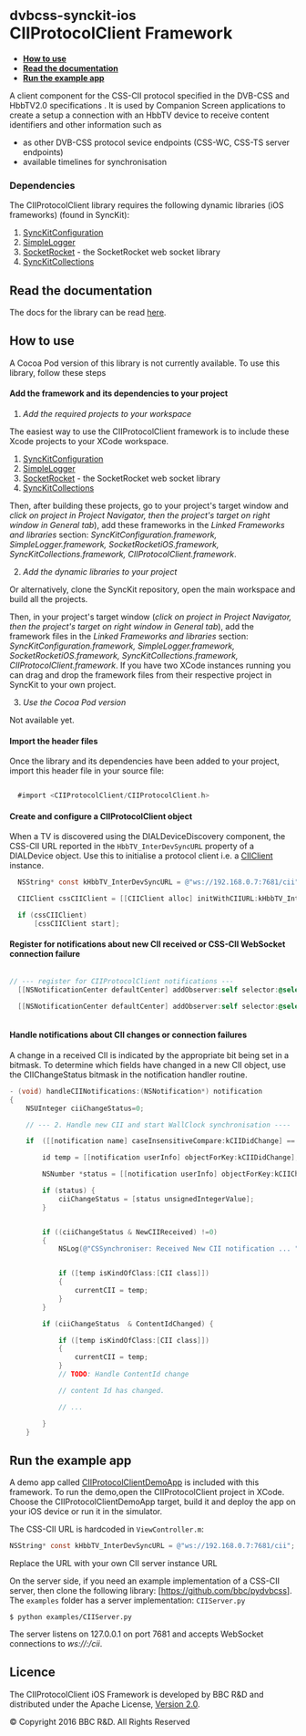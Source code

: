 # <small>dvbcss-synckit-ios</small><br/>CIIProtocolClient Framework

* **[How to use](#how-to-use)**
* **[Read the documentation](#read-the-documentation)**
* **[Run the example app](#run-the-example-app)**

A client component for the CSS-CII protocol specified in the DVB-CSS and HbbTV2.0 specifications . It is used by Companion Screen applications to create a setup a connection with an HbbTV device to receive content identifiers and other information such as
* as other DVB-CSS protocol sevice endpoints (CSS-WC, CSS-TS server endpoints)
* available timelines for synchronisation


### Dependencies
The CIIProtocolClient library requires the following dynamic libraries (iOS frameworks) (found in SyncKit):

1. [SyncKitConfiguration](../SyncKitConfiguration)
2. [SimpleLogger](../SimpleLogger)
3. [SocketRocket](../SocketRocket) - the SocketRocket web socket library
4. [SyncKitCollections](../SyncKitCollections)



## Read the documentation
The docs for the library can be read [here](CIIProtocolClient/docs/index.html).

## How to use

A Cocoa Pod version of this library is not currently available. To use this library, follow these steps

#### Add the framework and its dependencies to your project

1. *Add the required projects to your workspace*

  The easiest way to use the CIIProtocolClient framework is to include these Xcode projects to your XCode workspace.

  1. [SyncKitConfiguration](../SyncKitConfiguration)
  2. [SimpleLogger](../SimpleLogger)
  3. [SocketRocket](../SocketRocket) - the SocketRocket web socket library
  4. [SyncKitCollections](../SyncKitCollections)

  Then, after building these projects, go to your project's target window and *click on project in Project Navigator, then the project's target on right window in General tab*), add these frameworks in the *Linked Frameworks and libraries* section: *SyncKitConfiguration.framework, SimpleLogger.framework, SocketRocketiOS.framework, SyncKitCollections.framework, CIIProtocolClient.framework*.

2. *Add the dynamic libraries to your project*

  Or alternatively, clone the SyncKit repository, open the main workspace and build all the projects.

  Then, in your project's target window (*click on project in Project Navigator, then the project's target on right window in General tab*), add the framework files in the *Linked Frameworks and libraries* section: *SyncKitConfiguration.framework, SimpleLogger.framework, SocketRocketiOS.framework, SyncKitCollections.framework, CIIProtocolClient.framework*.
  If you have two XCode instances running you can drag and drop the framework files from their respective project in SyncKit to your own project.

3. *Use the Cocoa Pod version*

  Not available yet.

#### Import the header files

Once the library and its dependencies have been added to your project, import this header file in your source file:

```objective-c

  #import <CIIProtocolClient/CIIProtocolClient.h>

```
#### Create and configure a CIIProtocolClient object

When a TV is discovered using the DIALDeviceDiscovery component, the CSS-CII URL reported in the `HbbTV_InterDevSyncURL` property of a DIALDevice object.
Use this to initialise a protocol client i.e. a [CIIClient]() instance.

```objective-c
  NSString* const kHbbTV_InterDevSyncURL = @"ws://192.168.0.7:7681/cii";

  CIIClient cssCIIClient = [[CIIClient alloc] initWithCIIURL:kHbbTV_InterDevSyncURL];

  if (cssCIIClient)
      [cssCIIClient start];

```

#### Register for notifications about new CII received or CSS-CII WebSocket connection failure

```objective-c

// --- register for CIIProtocolClient notifications ---
  [[NSNotificationCenter defaultCenter] addObserver:self selector:@selector(handleCIINotifications:) name:kCIIConnectionFailure object:nil];

  [[NSNotificationCenter defaultCenter] addObserver:self selector:@selector(handleCIINotifications:) name:kCIIDidChange object:nil];



```

#### Handle notifications about CII changes or connection failures

A change in a received CII is indicated by the appropriate bit being set in a bitmask.  To determine
which fields have changed in a new CII object, use the CIIChangeStatus bitmask in the notification handler routine.

```objective-c
- (void) handleCIINotifications:(NSNotification*) notification
{
    NSUInteger ciiChangeStatus=0;

    // --- 2. Handle new CII and start WallClock synchronisation ----

    if  ([[notification name] caseInsensitiveCompare:kCIIDidChange] == 0) {

        id temp = [[notification userInfo] objectForKey:kCIIDidChange];

        NSNumber *status = [[notification userInfo] objectForKey:kCIIChangeStatusMask];

        if (status) {
            ciiChangeStatus = [status unsignedIntegerValue];
        }


        if ((ciiChangeStatus & NewCIIReceived) !=0)
        {
            NSLog(@"CSSynchroniser: Received New CII notification ... ");


            if ([temp isKindOfClass:[CII class]])
            {
                currentCII = temp;
            }
        }

        if (ciiChangeStatus  & ContentIdChanged) {

            if ([temp isKindOfClass:[CII class]])
            {
                currentCII = temp;
            }
            // TODO: Handle ContentId change

            // content Id has changed.

            // ...

        }
    }

```


## Run the example app
A demo app called [CIIProtocolClientDemoApp](CIIProtocolClientDemoApp/) is included with this framework. To run the demo,open the CIIProtocolClient project in XCode. Choose the CIIProtocolClientDemoApp target, build it and deploy the app on your iOS device or run it in the simulator.

The CSS-CII URL is hardcoded in `ViewController.m`:

```objective-c
NSString* const kHbbTV_InterDevSyncURL = @"ws://192.168.0.7:7681/cii";
```
Replace the URL with your own CII server instance URL

On the server side, if you need an example implementation of a CSS-CII server, then clone the following library:
[https://github.com/bbc/pydvbcss]. The `examples` folder has a server implementation: `CIIServer.py`

```
$ python examples/CIIServer.py
```

The server listens on 127.0.0.1 on port 7681 and accepts WebSocket connections to *ws://<ip>:<port>/cii*.



## Licence

The CIIProtocolClient iOS Framework is developed by BBC R&D and distributed under the Apache License, [Version 2.0](http://www.apache.org/licenses/LICENSE-2.0).

© Copyright 2016 BBC R&D. All Rights Reserved

